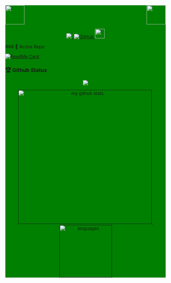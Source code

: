 <div style="background: green ">
<!-- top left -->
<div>
    <img src="https://emojis.slackmojis.com/emojis/images/1563480763/5999/meow_party.gif" width="60" height="60"/> 
    <img src="https://emojis.slackmojis.com/emojis/images/1563480763/5999/meow_party.gif" width="60" height="60" align="right"/> 
</div>


<!-- first row -->
<p align="center">
<a href="https://biezhi.me"><img src="https://komarev.com/ghpvc/?username=kurtloong">&nbsp;&nbsp;<img alt="GitHub" src="https://img.shields.io/badge/dynamic/json?logo=github&label=GitHub+Followers&labelColor=282c34&color=181717&query=%24.data.totalSubs&url=https%3A%2F%2Fapi.spencerwoo.com%2Fsubstats%2F%3Fsource%3Dgithub%26queryKey%3Dkurtloong&longCache=true">
</a>

<img src="https://media.giphy.com/media/WUlplcMpOCEmTGBtBW/giphy.gif" width="30">
<p>

<div id="original" style="display: none">
## 我
- 大家好，我是西西弗，一个三流后端开发工程师，懂Java，也会一点Go
- 人生的大部分时间都在编码，也爱阅读与电影。
- 存在主义
- 认为游戏是一门艺术
- 认识到工作只不过是CRUD，但是仍坚信自己的代码能对世界有积极的影响
## 博客
- 主要是随笔与学习记录
- 作者水平有限，如果有错误或者遗漏的地方，欢迎交流指正

</div>
### 👀 Active Repo

[![ReadMe Card](https://github-readme-stats.vercel.app/api/pin/?username=kurtloong&repo=acreath-starter-threadpool)](https://github.com/kurtloong/acreath-starter-threadpool)


### 🏆 Github Status
<a href="">
    <p align="center">
        <img src="https://github-profile-trophy.vercel.app/?username=kurtloong&column=7&theme=onedark"/>
    </p>
</a>
<!-- My GitHub stats with buefy theme ❤️, refer to: https://github.com/Arshiamidos/arshiamidos -->
<a align="center" href="">
<p align="center">
<img src="https://github-readme-stats.vercel.app/api?username=kurtloong&show_icons=true&theme=tokyonight" alt="my github stats" width="420"/>&nbsp;
  <img src="https://github-readme-stats.vercel.app/api/top-langs/?username=kurtloong&layout=compact&theme=tokyonight" alt="languages" height="165">
</p>


